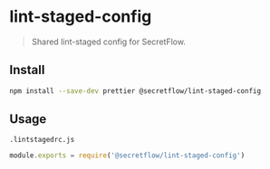 # lint-staged-config

> Shared lint-staged config for SecretFlow.

## Install

```sh
npm install --save-dev prettier @secretflow/lint-staged-config
```

## Usage

`.lintstagedrc.js`

```js
module.exports = require('@secretflow/lint-staged-config')
```
